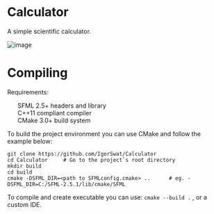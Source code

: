 # Calculator

A simple scientific calculator.


![image](https://github.com/IgorSwat/Calculator/assets/114943112/61afda70-e888-4d32-9a9b-16685191af07)

# Compiling
Requirements:

<ul style="list-style-type: none;">
  <li>SFML 2.5+ headers and library</li>
  <li>C++11 compliant compiler</li>
  <li>CMake 3.0+ build system</li>
</ul>


To build the project environment you can use CMake and follow the example below:

```
git clone https://github.com/IgorSwat/Calculator
cd Calculator     # Go to the project`s root directory
mkdir build
cd build
cmake -DSFML_DIR=<path to SFMLconfig.cmake> ..      # eg. -DSFML_DIR=C:/SFML-2.5.1/lib/cmake/SFML
```

To compile and create executable you can use:
`cmake --build .`
, or a custom IDE.
